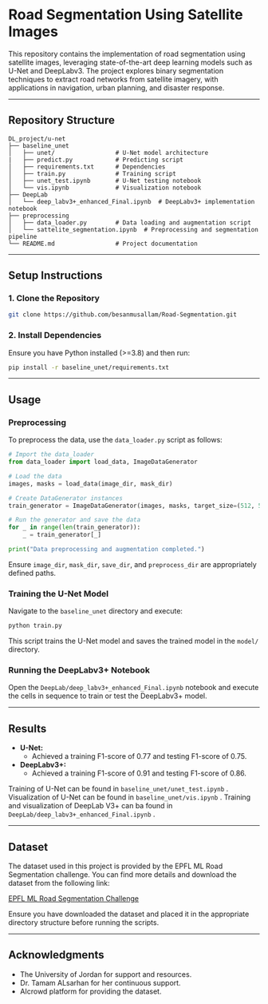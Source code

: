 # Road Segmentation Using Satellite Images

This repository contains the implementation of road segmentation using satellite images, leveraging state-of-the-art deep learning models such as U-Net and DeepLabv3. The project explores binary segmentation techniques to extract road networks from satellite imagery, with applications in navigation, urban planning, and disaster response.

---

## Repository Structure

```
DL_project/u-net
├── baseline_unet
│   ├── unet/                 # U-Net model architecture
|   ├── predict.py            # Predicting script
│   ├── requirements.txt      # Dependencies
│   ├── train.py              # Training script
│   ├── unet_test.ipynb       # U-Net testing notebook
│   └── vis.ipynb             # Visualization notebook
├── DeepLab
│   └── deep_labv3+_enhanced_Final.ipynb  # DeepLabv3+ implementation notebook
├── preprocessing
│   ├── data_loader.py        # Data loading and augmentation script
│   └── sattelite_segmentation.ipynb  # Preprocessing and segmentation pipeline
└── README.md                 # Project documentation
```

---

## Setup Instructions

### 1. Clone the Repository
```bash
git clone https://github.com/besanmusallam/Road-Segmentation.git
```

### 2. Install Dependencies
Ensure you have Python installed (>=3.8) and then run:
```bash
pip install -r baseline_unet/requirements.txt
```

---

## Usage

### Preprocessing
To preprocess the data, use the `data_loader.py` script as follows:
```python
# Import the data_loader
from data_loader import load_data, ImageDataGenerator

# Load the data
images, masks = load_data(image_dir, mask_dir)

# Create DataGenerator instances
train_generator = ImageDataGenerator(images, masks, target_size=(512, 512), batch_size=32, augment=True, save_dir=save_dir, preprocessed_save_dir=preprocess_dir)

# Run the generator and save the data
for _ in range(len(train_generator)):
    _ = train_generator[_]

print("Data preprocessing and augmentation completed.")
```
Ensure `image_dir`, `mask_dir`, `save_dir`, and `preprocess_dir` are appropriately defined paths.

### Training the U-Net Model
Navigate to the `baseline_unet` directory and execute:
```bash
python train.py
```
This script trains the U-Net model and saves the trained model in the `model/` directory.

### Running the DeepLabv3+ Notebook
Open the `DeepLab/deep_labv3+_enhanced_Final.ipynb` notebook and execute the cells in sequence to train or test the DeepLabv3+ model.

---

## Results
- **U-Net:**
  - Achieved a training F1-score of 0.77 and testing F1-score of 0.75.
- **DeepLabv3+:**
  - Achieved a training F1-score of 0.91 and testing F1-score of 0.86.

Training of U-Net can be found in `baseline_unet/unet_test.ipynb` .
Visualization of U-Net can be found in `baseline_unet/vis.ipynb` .
Training and visualization of DeepLab V3+ can ba found in `DeepLab/deep_labv3+_enhanced_Final.ipynb` .

---

## Dataset
The dataset used in this project is provided by the EPFL ML Road Segmentation challenge. You can find more details and download the dataset from the following link:

[EPFL ML Road Segmentation Challenge](https://www.aicrowd.com/challenges/epfl-ml-road-segmentation)

Ensure you have downloaded the dataset and placed it in the appropriate directory structure before running the scripts.

---

## Acknowledgments
- The University of Jordan for support and resources.
- Dr. Tamam ALsarhan for her continuous support.
- AIcrowd platform for providing the dataset.

